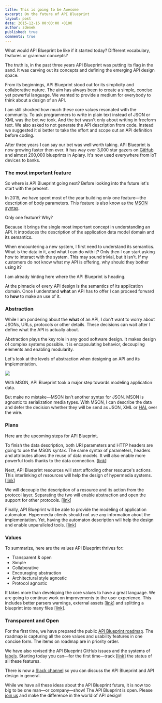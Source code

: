 ```yaml
---
title: This is going to be Awesome
excerpt: On the future of API Blueprint
layout: post
date: 2015-12-16 00:00:00 +0100
author: zdenek
published: true
comments: true
---
```


What would API Blueprint be like if it started today? Different vocabulary, features or grammar concepts?

The truth is, in the past three years API Blueprint was putting its flag in the sand. It was carving out its concepts and defining the emerging API design space.

From its beginnings, API Blueprint stood out for its simplicity and collaborative nature. The aim has always been to create a simple, concise yet powerful language. We wanted to provide a medium for everybody to think about a design of an API.

I am still shocked how much these core values resonated with the community. To ask programmers to write in plain text instead of JSON or XML was the bet we took. And the bet wasn't only about writing in freeform text. We also asked to not generate the API description from code. Instead we suggested it si better to take the effort and scope out an API definition before coding.

After three years I can say our bet was well worth taking. API Blueprint is now growing faster then ever. It has way over 3,000 star gazers on [GitHub][1] and almost 200,000 blueprints in Apiary. It's now used everywhere from IoT devices to banks.

### The most important feature

So where is API Blueprint going next? Before looking into the future let's start with the present.

In 2015, we have spent most of the year building only one feature—the description of body parameters. This feature is also know as the [MSON syntax][2].

Only one feature? Why?

Because it brings the single most important concept in understanding an API. It introduces the description of the application data model domain and its semantics.

When encountering a new system, I first need to understand its semantics. What is the data in it, and what I can do with it? Only then I can start asking how to interact with the system. This may sound trivial, but it isn't. If my customers do not know what my API is offering, why should they bother using it?

I am already hinting here where the API Blueprint is heading.

At the pinnacle of every API design is the semantics of its application domain. Once I understand **what** an API has to offer I can proceed forward to **how** to make an use of it.

### Abstraction

While I am pondering about the **what** of an API, I don't want to worry about JSONs, URLs, protocols or other details. These decisions can wait after I define what the API is actually about.

Abstraction plays the key role in any good software design. It makes design of complex systems possible. It is encapsulating behavior, decoupling elements and enabling modularity.

Let's look at the levels of abstraction when designing an API and its implementation.

![][3]

With MSON, API Blueprint took a major step towards modeling application data.

But make no mistake—MSON isn't another syntax for JSON. MSON is agnostic to serialization media types. With MSON, I can describe the data and defer the decision whether they will be send as JSON, XML or [HAL][4] over the wire.

### Plans

Here are the upcoming steps for API Blueprint.

To finish the data description, both URI parameters and HTTP headers are going to use the MSON syntax. The same syntax of parameters, headers and attributes allows the reuse of data models. It will also enable more powerful tools thanks to the data connection. [[link][5]]

Next, API Blueprint resources will start affording other resource's actions. This interlinking of resources will help the design of hypermedia systems. [[link][6]]

We will decouple the description of a resource and its action from the protocol layer. Separating the two will enable abstraction and open the support for other protocols. [[link][7]]

Finally, API Blueprint will be able to provide the modeling of application automaton. Hypermedia clients should not use any information about the implementation. Yet, having the automaton description will help the design and enable unparalleled tools. [[link][8]]

### Values

To summarize, here are the values API Blueprint thrives for:

* Transparent &amp; open
* Simple
* Collaborative
* Encouraging abstraction
* Architectural style agnostic
* Protocol agnostic

It takes more than developing the core values to have a great language. We are going to continue work on improvements to the user experience. This includes better parsers warnings, external assets [[link][9]] and splitting a blueprint into many files [[link][10]].

### Transparent and Open

For the first time, we have prepared the public [API Blueprint roadmap][11]. The roadmap is capturing all the core values and usability features in one concise form. The items on roadmap are in priority order.

We have also revised the API Blueprint GitHub issues and the systems of [labels][12]. Starting today you can—for the first time—track [[link][13]] the status of all these features.

There is now a [Slack channel][14] so you can discuss the API Blueprint and API design in general.

While we have all these ideas about the API Blueprint future, it is now too big to be one man—or company—show! The API Blueprint is open. Please [join us][15] and make the difference in the world of API design!

[1]: https://github.com/apiaryio/api-blueprint
[2]: https://github.com/apiaryio/mson
[3]: /images/2015-12-16-API-Blueprint-Future/abstraction.png
[4]: http://stateless.co/hal_specification.html
[5]: https://github.com/apiaryio/api-blueprint/issues/286
[6]: https://github.com/apiaryio/api-blueprint/issues/288
[7]: https://github.com/apiaryio/api-blueprint/issues/289
[8]: https://github.com/apiaryio/api-blueprint/issues/290
[9]: https://github.com/apiaryio/api-blueprint/issues/20
[10]: https://github.com/apiaryio/api-blueprint/issues/8
[11]: https://github.com/apiaryio/api-blueprint/wiki/Roadmap
[12]: https://github.com/apiaryio/api-blueprint/wiki/Labels
[13]: https://github.com/apiaryio/api-blueprint/wiki/Labels#3-status
[14]: https://apiblueprint-slack.herokuapp.com/
[15]: https://github.com/apiaryio/api-blueprint#contribute
